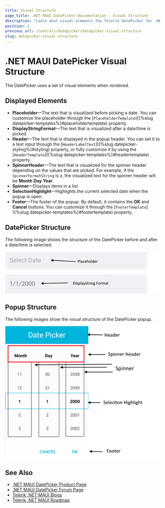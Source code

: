 ```yaml
---
title: Visual Structure
page_title: .NET MAUI DatePicker Documentation - Visual Structure
description: "Learn what visual elements the Telerik DatePicker for .NET MAUI displays and see the visual structure of the control and its popup."
position: 2
previous_url: /controls/datepicker/datepicker-visual-structure
slug: datepicker-visual-structure
---
```


# .NET MAUI DatePicker Visual Structure

The DatePicker uses a set of visual elements when rendered.

## Displayed Elements

- **Placeholder**&mdash;The text that is visualized before picking a date. You can customize the placeholder through the [`PlaceholderTemplate`]({%slug datepicker-templates%}#placeholdertemplate) property.
- **DisplayStringFormat**&mdash;The text that is visualized after a date/time is picked.
- **Header**&mdash;The text that is displayed in the popup header. You can set it to a text input through the [`HeaderLabelText`]({%slug datepicker-styling%}#styling) property, or fully customize it by using the [`HeaderTemplate`]({%slug datepicker-templates%}#headertemplate) property.
- **SpinnerHeader**&mdash;The text that is visualized for the spinner header depending on the values that are picked. For example, if the `SpinnerFormatString` is `d`, the visualized text for the spinner header will be **Month** **Day** **Year**.
- **Spinner**&mdash;Displays items in a list.
- **SelectionHighlight**&mdash;Highlights the current selected date when the popup is open.
- **Footer**&mdash;The footer of the popup. By default, it contains the **OK** and **Cancel** buttons. You can customize it through the [`FooterTemplate`]({%slug datepicker-templates%}#footertemplate) property.

## DatePicker Structure

The following image shows the structure of the DatePicker before and after a date/time is selected.

![DatePicker Visual Structure](images/date_picker_placeholder_display.png "Visual elements of DatePicker control")

## Popup Structure

The following images show the visual structure of the DatePicker popup.

![DatePicker Popup Visual Structure](images/date_picker_structure.png "Visual elements of DatePicker Popup")

## See Also

- [.NET MAUI DatePicker Product Page](https://www.telerik.com/maui-ui/datepicker)
- [.NET MAUI DatePicker Forum Page](https://www.telerik.com/forums/maui?tagId=1853)
- [Telerik .NET MAUI Blogs](https://www.telerik.com/blogs/mobile-net-maui)
- [Telerik .NET MAUI Roadmap](https://www.telerik.com/support/whats-new/maui-ui/roadmap)
